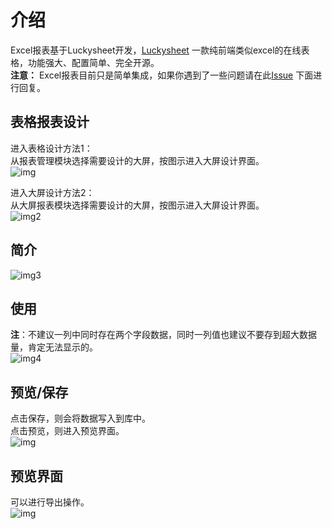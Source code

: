 # 介绍

Excel报表基于Luckysheet开发，[Luckysheet](https://gitee.com/mengshukeji/Luckysheet) 一款纯前端类似excel的在线表格，功能强大、配置简单、完全开源。<br>
**注意：** Excel报表目前只是简单集成，如果你遇到了一些问题请在此[Issue](https://gitee.com/anji-plus/report/issues/I4CEWV) 下面进行回复。<br>

## 表格报表设计

进入表格设计方法1： <br>
从报表管理模块选择需要设计的大屏，按图示进入大屏设计界面。 <br>
![img](../picture/excel/img.png) <br>

进入大屏设计方法2： <br>
从大屏报表模块选择需要设计的大屏，按图示进入大屏设计界面。 <br>
![img2](../picture/excel/img_1.png) <br>

## 简介

![img3](../picture/excel/img_2.png) <br>

## 使用

**注**：不建议一列中同时存在两个字段数据，同时一列值也建议不要存到超大数据量，肯定无法显示的。 <br>
![img4](../picture/excel/img_3.png) <br>

## 预览/保存

点击保存，则会将数据写入到库中。<br>
点击预览，则进入预览界面。<br>
![img](../picture/excel/img_4.png) <br>

## 预览界面

可以进行导出操作。<br>
![img](../picture/excel/img_5.png) <br>
